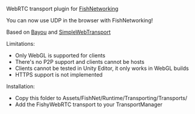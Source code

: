 WebRTC transport plugin for [FishNetworking](https://github.com/FirstGearGames/FishNet)

You can now use UDP in the browser with FishNetworking!

Based on [Bayou](https://github.com/FirstGearGames/Bayou) and [SimpleWebTransport](https://github.com/James-Frowen/SimpleWebTransport)

Limitations:
- Only WebGL is supported for clients
- There's no P2P support and clients cannot be hosts
- Clients cannot be tested in Unity Editor, it only works in WebGL builds
- HTTPS support is not implemented

Installation: 
- Copy this folder to Assets/FishNet/Runtime/Transporting/Transports/
- Add the FishyWebRTC transport to your TransportManager
